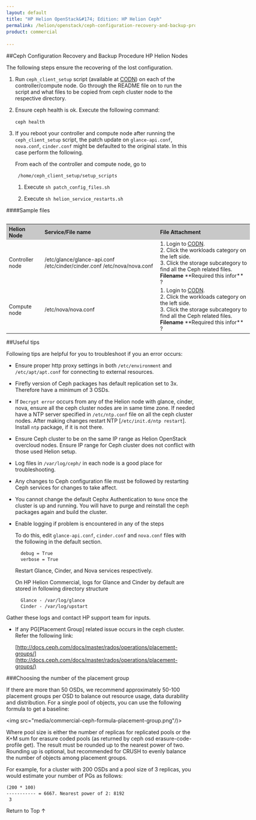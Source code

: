 ```yaml
---
layout: default
title: "HP Helion OpenStack&#174; Edition: HP Helion Ceph"
permalink: /helion/openstack/ceph-configuration-recovery-and-backup-procedure-HP-Helion-nodes/
product: commercial

---
```

<!--UNDER REVISION-->


<script>

function PageRefresh {
onLoad="window.refresh"
}

PageRefresh();

</script>
<!--
<p style="font-size: small;"> <a href="/helion/openstack/install-beta/kvm/">&#9664; PREV</a> | <a href="/helion/openstack/install-beta-overview/">&#9650; UP</a> | <a href="/helion/openstack/install-beta/esx/">NEXT &#9654;</a> </p>--->


##Ceph Configuration Recovery and Backup Procedure HP Helion Nodes

The following steps ensure the recovering of the lost configuration.

1. Run `ceph_client_setup` script (available at [CODN](https://helion.hpwsportal.com)) on each of the controller/compute node. Go through the README file on to run the script and what files to be copied from ceph cluster node to the respective directory.

2. Ensure ceph health is ok. Execute the following command:

	 `ceph health`

3. If you reboot your controller and compute node after running the `ceph_client_setup` script, the patch update on `glance-api.conf`, `nova.conf`, `cinder.conf` might be defaulted to the original state. In this case perform the following.

	From each of the controller and compute node, go to

		/home/ceph_client_setup/setup_scripts

	1. Execute `sh patch_config_files.sh`

	2. Execute `sh helion_service_restarts.sh`


####Sample files

<table>
<table style="text-align: left; vertical-align: top; width:650px;">
<tr style="background-color: #C8C8C8;">
	<th > Helion Node</th>
	<th > Service/File name</th>	
	<th>File Attachment </th>
</tr>
	<tr>
<td>Controller node</td>
<td>/etc/glance/glance-api.conf /etc/cinder/cinder.conf /etc/nova/nova.conf</td>
<td>1. Login to <a href =" https://helion.hpwsportal.com"> CODN</a>. <br> 2. Click the workloads category on the left side. <br> 3. Click the storage subcategory to find all the Ceph related files. <br> <b>Filename</b>  **Required this infor** ?
</td>
</tr>
<tr>
<td>Compute node</td>
<td>/etc/nova/nova.conf</td>
<td>1. Login to <a href =" https://helion.hpwsportal.com"> CODN</a>. <br> 2. Click the workloads category on the left side. <br> 3. Click the storage subcategory to find all the Ceph related files. <br> <b>Filename</b>  **Required this infor** ?
</tr>
  </table>


##Useful tips

Following tips are helpful for you to troubleshoot if you an error occurs:

* Ensure proper http proxy settings in both `/etc/environment` and `/etc/apt/apt.conf` for connecting to external resources.

* Firefly version of Ceph packages has default replication set to 3x. Therefore have a minimum of 3 OSDs.

* If `Decrypt error` occurs from any of the Helion node with glance, cinder, nova, ensure all the ceph cluster nodes are in same time zone. If needed have a NTP server specified in `/etc/ntp.conf` file on all the ceph cluster nodes.  After making changes restart NTP [`/etc/init.d/ntp restart`]. Install `ntp` package, if it is not there.

* Ensure Ceph cluster to be on the same IP range as Helion OpenStack overcloud nodes. Ensure IP range for Ceph cluster does not conflict with those used Helion setup.

* Log files in `/var/log/ceph/` in each node is a good place for troubleshooting.

* Any changes to Ceph configuration file must be followed by restarting Ceph services for changes to take affect.

* You cannot change the default Cephx Authentication to `None` once the cluster is up and running. You will have to purge and reinstall the ceph packages again and build the cluster. 

* Enable logging if problem is encountered in any of the steps
	
	To do this, edit `glance-api.conf`, `cinder.conf` and `nova.conf` files with the following in the default section.

		debug = True
		verbose = True

	Restart Glance,  Cinder, and Nova services respectively.

	On HP Helion Commercial, logs for Glance and Cinder by default are stored in following directory structure

		Glance - /var/log/glance
		Cinder - /var/log/upstart

Gather these logs and contact HP support team for inputs. 

* If any PG[Placement Group] related issue occurs in the ceph cluster. Refer the following link:

	[http://docs.ceph.com/docs/master/rados/operations/placement-groups/](http://docs.ceph.com/docs/master/rados/operations/placement-groups/)

###Choosing  the number of the placement group

If there are more than 50 OSDs, we recommend approximately 50-100 placement groups per OSD to balance out resource usage, data durability and distribution. For a single pool of objects, you can use the following formula to get a baseline:
		
<img src="media/commercial-ceph-formula-placement-group.png"/)>


Where pool size is either the number of replicas for replicated pools or the K+M sum for erasure coded pools (as returned by ceph osd erasure-code-profile get).
The result must be rounded up to the nearest power of two. Rounding up is optional, but recommended for CRUSH to evenly balance the number of objects among placement groups.

For example, for a cluster with 200 OSDs and a pool size of 3 replicas, you would estimate your number of PGs as follows:

	(200 * 100)
	----------- = 6667. Nearest power of 2: 8192
     3



<a href="#top" style="padding:14px 0px 14px 0px; text-decoration: none;"> Return to Top &#8593; </a>